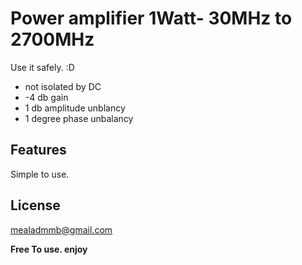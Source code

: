 # Power amplifier 1Watt- 30MHz to 2700MHz 
Use it safely. :D

- not isolated by DC
- -4 db gain
- 1 db amplitude unblancy
- 1 degree phase unbalancy 


## Features
Simple to use.
## License

mealadmmb@gmail.com

**Free To use. enjoy**


